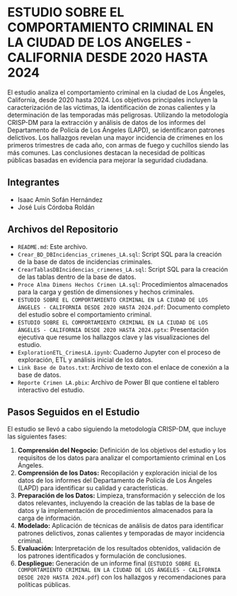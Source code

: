 # ESTUDIO SOBRE EL COMPORTAMIENTO CRIMINAL EN LA CIUDAD DE LOS ANGELES - CALIFORNIA DESDE 2020 HASTA 2024
El estudio analiza el comportamiento criminal en la ciudad de Los Ángeles, California, desde 2020 hasta 2024. 
Los objetivos principales incluyen la caracterización de las víctimas, la identificación de zonas calientes y la 
determinación de las temporadas más peligrosas. Utilizando la metodología CRISP-DM para la extracción y 
análisis de datos de los informes del Departamento de Policía de Los Ángeles (LAPD), se identificaron patrones 
delictivos. Los hallazgos revelan una mayor incidencia de crímenes en los primeros trimestres de cada año, con 
armas de fuego y cuchillos siendo las más comunes. Las conclusiones destacan la necesidad de políticas públicas 
basadas en evidencia para mejorar la seguridad ciudadana. 

## Integrantes

- Isaac Amín Sofán Hernández
- José Luis Córdoba Roldán

## Archivos del Repositorio

- `README.md`: Este archivo.
- `Crear_BD_DBIncidencias_crimenes_LA.sql`: Script SQL para la creación de la base de datos de incidencias criminales.
- `CrearTablasDBIncidencias_crimenes_LA.sql`: Script SQL para la creación de las tablas dentro de la base de datos.
- `Proce Alma Dimens Hechos Crimen LA.sql`: Procedimientos almacenados para la carga y gestión de dimensiones y hechos criminales.
- `ESTUDIO SOBRE EL COMPORTAMIENTO CRIMINAL EN LA CIUDAD DE LOS ÁNGELES - CALIFORNIA DESDE 2020 HASTA 2024.pdf`: Documento completo del estudio sobre el comportamiento criminal.
- `ESTUDIO SOBRE EL COMPORTAMIENTO CRIMINAL EN LA CIUDAD DE LOS ÁNGELES - CALIFORNIA DESDE 2020 HASTA 2024.pptx`: Presentación ejecutiva que resume los hallazgos clave y las visualizaciones del estudio.
- `ExplorationETL_CrimesLA.ipynb`: Cuaderno Jupyter con el proceso de exploración, ETL y análisis inicial de los datos.
- `Link Base de Datos.txt`: Archivo de texto con el enlace de conexión a la base de datos.
- `Reporte Crimen LA.pbix`: Archivo de Power BI que contiene el tablero interactivo del estudio.

## Pasos Seguidos en el Estudio

El estudio se llevó a cabo siguiendo la metodología CRISP-DM, que incluye las siguientes fases:

1.  **Comprensión del Negocio:** Definición de los objetivos del estudio y los requisitos de los datos para analizar el comportamiento criminal en Los Ángeles.
2.  **Comprensión de los Datos:** Recopilación y exploración inicial de los datos de los informes del Departamento de Policía de Los Ángeles (LAPD) para identificar su calidad y características.
3.  **Preparación de los Datos:** Limpieza, transformación y selección de los datos relevantes, incluyendo la creación de las tablas de la base de datos y la implementación de procedimientos almacenados para la carga de información.
4.  **Modelado:** Aplicación de técnicas de análisis de datos para identificar patrones delictivos, zonas calientes y temporadas de mayor incidencia criminal.
5.  **Evaluación:** Interpretación de los resultados obtenidos, validación de los patrones identificados y formulación de conclusiones.
6.  **Despliegue:** Generación de un informe final (`ESTUDIO SOBRE EL COMPORTAMIENTO CRIMINAL EN LA CIUDAD DE LOS ÁNGELES - CALIFORNIA DESDE 2020 HASTA 2024.pdf`) con los hallazgos y recomendaciones para políticas públicas. 